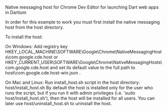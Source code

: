 Native messaging host for Chrome Dev Editor for launching Dart web apps in Dartium

In order for this example to work you must first install the native messaging
host from the host directory.

To install the host:

On Windows:
  Add registry key
  HKEY_LOCAL_MACHINE\SOFTWARE\Google\Chrome\NativeMessagingHosts\com.google.cde.host
  or
  HKEY_CURRENT_USER\SOFTWARE\Google\Chrome\NativeMessagingHosts\com.google.cde.host
  and set its default value to the full path to
  host\com.google.cde.host-win.json .

On Mac and Linux:
  Run install_host.sh script in the host directory:
    host/install_host.sh
  By default the host is installed only for the user who runs the script, but if
  you run it with admin privileges (i.e. 'sudo host/install_host.sh'), then the
  host will be installed for all users. You can later use host/uninstall_host.sh
  to uninstall the host.
